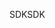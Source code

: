 <span data-ttu-id="3a42b-101">SDK</span><span class="sxs-lookup"><span data-stu-id="3a42b-101">SDK</span></span>